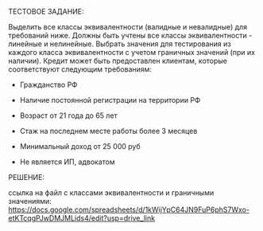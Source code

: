 ТЕСТОВОЕ ЗАДАНИЕ:

Выделить все классы эквивалентности (валидные и невалидные) для требований ниже. Должны быть учтены все классы эквивалентности - линейные и нелинейные.
Выбрать значения для тестирования из каждого класса эквивалентности с учетом граничных значений (при их наличии).
Кредит может быть предоставлен клиентам, которые соответствуют следующим требованиям:

- Гражданство РФ

- Наличие постоянной регистрации на территории РФ

- Возраст от 21 года до 65 лет

- Стаж на последнем месте работы более 3 месяцев

- Минимальный доход от 25 000 руб

- Не является ИП, адвокатом


РЕШЕНИЕ:

ссылка на файл с классами эквивалентности и граничными значениями: https://docs.google.com/spreadsheets/d/1kWijYpC64JN9FuP6phS7Wxo-etKTcqgPJwDMJMLids4/edit?usp=drive_link
